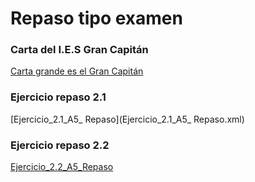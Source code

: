 # Repaso tipo examen

### Carta del I.E.S Gran Capitán
[Carta grande es el Gran Capitán](Carta_grande_es_el_capitan.xml)

### Ejercicio repaso 2.1
[Ejercicio_2.1_A5_ Repaso](Ejercicio_2.1_A5_ Repaso.xml)

### Ejercicio repaso 2.2
[Ejercicio_2.2_A5_Repaso](Ejercicio_2.2_A5_Repaso.xml)
